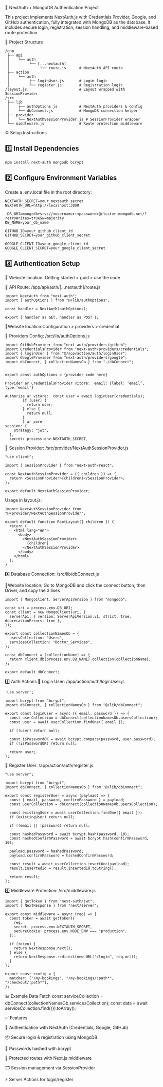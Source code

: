 🚀 NextAuth + MongoDB Authentication Project

This project implements NextAuth.js with Credentials Provider, Google, and GitHub authentication, fully integrated with MongoDB as the database. It includes secure login, registration, session handling, and middleware-based route protection.

📂 Project Structure
```
/app
 ├── api
 │    └── auth
 │         └── [...nextauth]
 │              └── route.js      # NextAuth API route
 ├── action
 │    └── auth
 │         ├── loginUser.js       # Login logic
 │         └── register.js        # Registration logic
/layout.js                        # Layout wrapped with SessionProvider
/src
 ├── lib
 │    ├── authOptions.js          # NextAuth providers & config
 │    └── dbConnect.js            # MongoDB connection helper
 ├── provider
 │    └── NextAuthSessionProvider.js # SessionProvider wrapper
 └── middleware.js                # Route protection middleware

```
⚙️ Setup Instructions
## 1️⃣ Install Dependencies
```npm install next-auth mongodb bcrypt```

## 2️⃣ Configure Environment Variables

Create a .env.local file in the root directory:

```
NEXTAUTH_SECRET=your_nextauth_secret
NEXTAUTH_URL=http://localhost:3000
```
```
 DB_URI=mongodb+srv://<username>:<password>@cluster.mongodb.net/?retryWrites=true&w=majority
DB_NAME=your_db_name 
```

```
GITHUB_ID=your_github_client_id
GITHUB_SECRET=your_github_client_secret

GOOGLE_CLIENT_ID=your_google_client_id
GOOGLE_CLIENT_SECRET=your_google_client_secret
```

## 3️⃣ Authentication Setup
🔹 Website location: Getting started > guid > use the code

🔹 API Route: /app/api/auth/[...nextauth]/route.js
```
import NextAuth from "next-auth";
import { authOptions } from "@/lib/authOptions";

const handler = NextAuth(authOptions);

export { handler as GET, handler as POST };
```



🔹Website location:Configuration > providers > credential

🔹 Providers Config: /src/lib/authOptions.js
```
import GitHubProvider from "next-auth/providers/github";
import CredentialsProvider from "next-auth/providers/credentials";
import { loginUser } from "@/app/action/auth/loginUser";
import GoogleProvider from "next-auth/providers/google";
import dbConnect, { collectionNamesOb } from "./dbConnect";


export const authOptions = {provider code here}

Provider ar CredentialsProvider vitore:  email: {label: ‘email’, type:’email’}

Authorize ar vitore:  const user = await loginUser(credentials);
        if (user) {
          return user;
        } else {
          return null;
        }
        ] ar pore
session: {
    strategy: "jwt",
  },
  secret: process.env.NEXTAUTH_SECRET,
```


🔹 Session Provider: /src/provider/NextAuthSessionProvider.js
```
"use client";

import { SessionProvider } from "next-auth/react";

const NextAuthSessionProvider = ({ children }) => {
  return <SessionProvider>{children}</SessionProvider>;
};

export default NextAuthSessionProvider;
```


Usage in layout.js:

```
import NextAuthSessionProvider from "@/provider/NextAuthSessionProvider";

export default function RootLayout({ children }) {
  return (
    <html lang="en">
      <body>
        <NextAuthSessionProvider>
          {children}
        </NextAuthSessionProvider>
      </body>
    </html>
  );
}
```

4️⃣ Database Connection: /src/lib/dbConnect.js

🔹Website location: Go to MongoDB and click the connect button, then Driver, and copy the 3 lines
```
import { MongoClient, ServerApiVersion } from "mongodb";

const uri = process.env.DB_URI;
const client = new MongoClient(uri, {
  serverApi: { version: ServerApiVersion.v1, strict: true, deprecationErrors: true },
});

export const collectionNamesOb = {
  usersCollection: "Users",
  servicesCollection: "Doctor_Services",
};

const dbConnect = (collectionName) => {
  return client.db(process.env.DB_NAME).collection(collectionName);
};

export default dbConnect;
```

5️⃣ Auth Actions
🔹 Login User: /app/action/auth/loginUser.js
```
'use server';

import bcrypt from "bcrypt";
import dbConnect, { collectionNamesOb } from "@/lib/dbConnect";

export const loginUser = async ({ email, password }) => {
  const userCollection = dbConnect(collectionNamesOb.usersCollection);
  const user = await userCollection.findOne({ email });

  if (!user) return null;

  const isPasswordOK = await bcrypt.compare(password, user.password);
  if (!isPasswordOK) return null;

  return user;
};
```
🔹 Register User: /app/action/auth/register.js
```
"use server";

import bcrypt from "bcrypt";
import dbConnect, { collectionNamesOb } from "@/lib/dbConnect";

export const registerUser = async (payload) => {
  const { email, password, confirmPassword } = payload;
  const userCollection = dbConnect(collectionNamesOb.usersCollection);

  const existingUser = await userCollection.findOne({ email });
  if (existingUser) return null;

  if (!email || !password) return null;

  const hashedPassword = await bcrypt.hash(password, 10);
  const hashedConfirmPassword = await bcrypt.hash(confirmPassword, 10);

  payload.password = hashedPassword;
  payload.confirmPassword = hashedConfirmPassword;

  const result = await userCollection.insertOne(payload);
  result.insertedId = result.insertedId.toString();

  return result;
};
```

6️⃣ Middleware Protection: /src/middleware.js
```
import { getToken } from "next-auth/jwt";
import { NextResponse } from "next/server";

export const middleware = async (req) => {
  const token = await getToken({
    req,
    secret: process.env.NEXTAUTH_SECRET,
    secureCookie: process.env.NODE_ENV === "production",
  });

  if (token) {
    return NextResponse.next();
  } else {
    return NextResponse.redirect(new URL("/login", req.url));
  }
};

export const config = {
  matcher: ["/my-bookings", "/my-bookings/:path*", "/checkout/:path*"],
};
```

📊 Example Data Fetch
const serviceCollection = dbConnect(collectionNamesOb.servicesCollection);
const data = await serviceCollection.find({}).toArray();

✅ Features

🔐 Authentication with NextAuth (Credentials, Google, GitHub)

📦 Secure login & registration using MongoDB

🔑 Passwords hashed with bcrypt

📄 Protected routes with Next.js middleware

🗂 Session management via SessionProvider

⚡ Server Actions for login/register
